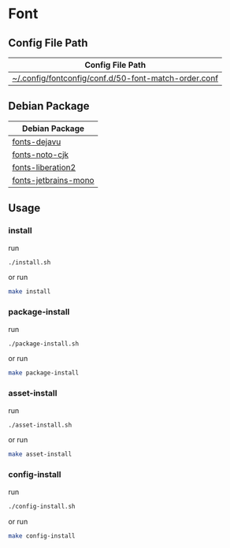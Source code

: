 
# Font


## Config File Path

| Config File Path |
| --- |
| [~/.config/fontconfig/conf.d/50-font-match-order.conf](./asset/overlay/etc/skel/.config/fontconfig/conf.d/50-font-match-order.conf) |


## Debian Package

| Debian Package |
| --- |
| [fonts-dejavu](https://packages.debian.org/stable/fonts-dejavu) |
| [fonts-noto-cjk](https://packages.debian.org/stable/fonts-noto-cjk) |
| [fonts-liberation2](https://packages.debian.org/stable/fonts-liberation2) |
| [fonts-jetbrains-mono](https://packages.debian.org/stable/fonts-jetbrains-mono) |



## Usage


### install

run

``` sh
./install.sh
```

or run

``` sh
make install
```


### package-install

run

``` sh
./package-install.sh
```

or run

``` sh
make package-install
```


### asset-install

run

``` sh
./asset-install.sh
```

or run

``` sh
make asset-install
```


### config-install

run

``` sh
./config-install.sh
```

or run

``` sh
make config-install
```
